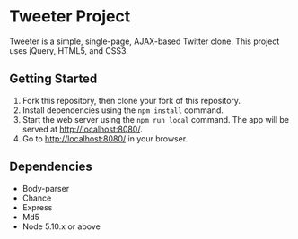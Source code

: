 # Tweeter Project

Tweeter is a simple, single-page, AJAX-based Twitter clone. This project uses jQuery, HTML5, and CSS3.


## Getting Started

1. Fork this repository, then clone your fork of this repository.
2. Install dependencies using the `npm install` command.
3. Start the web server using the `npm run local` command. The app will be served at <http://localhost:8080/>.
4. Go to <http://localhost:8080/> in your browser.

## Dependencies

- Body-parser
- Chance
- Express
- Md5
- Node 5.10.x or above
